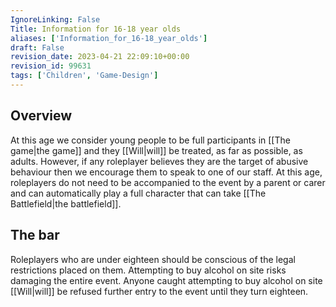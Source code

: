 ```yaml
---
IgnoreLinking: False
Title: Information for 16-18 year olds
aliases: ['Information_for_16-18_year_olds']
draft: False
revision_date: 2023-04-21 22:09:10+00:00
revision_id: 99631
tags: ['Children', 'Game-Design']
---
```


## Overview
At this age we consider young people to be full participants in [[The game|the game]] and they [[Will|will]] be treated, as far as possible, as adults. However, if any roleplayer believes they are the target of abusive behaviour then we encourage them to speak to one of our staff. At this age, roleplayers do not need to be accompanied to the event by a parent or carer and can automatically play a full character that can take [[The Battlefield|the battlefield]].
## The bar
Roleplayers who are under eighteen should be conscious of the legal restrictions placed on them. Attempting to buy alcohol on site risks damaging the entire event. Anyone caught attempting to buy alcohol on site [[Will|will]] be refused further entry to the event until they turn eighteen.